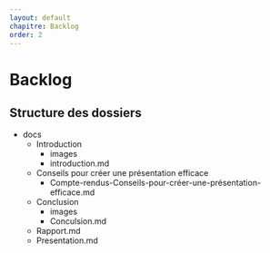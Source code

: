 ```yaml
---
layout: default
chapitre: Backlog
order: 2
---
```


# Backlog

<!-- new slide -->

## Structure des dossiers
<!-- note -->

- docs 
  - Introduction
    - images
    - introduction.md
  - Conseils pour créer une présentation efficace
    - Compte-rendus-Conseils-pour-créer-une-présentation-efficace.md
  - Conclusion
    - images
    - Conculsion.md
  - Rapport.md
  - Presentation.md

<!-- new slide -->